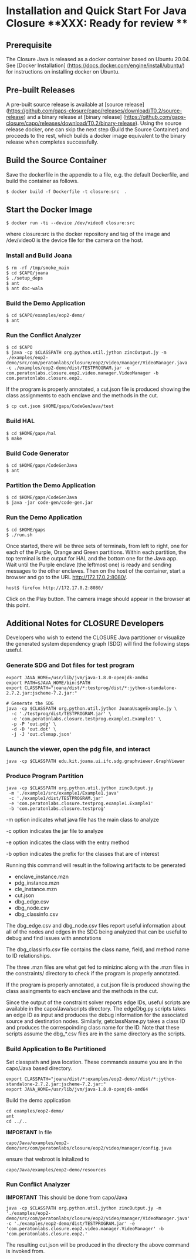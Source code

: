 # Installation and Quick Start For Java Closure **XXX: Ready for review **

## Prerequisite
The Closure Java is released as a docker container based on Ubuntu 20.04. See [Docker Installation]
(https://docs.docker.com/engine/install/ubuntu/) for instructions on installing docker on Ubuntu.

## Pre-built Releases
A pre-built source release is available at [source release] (https://github.com/gaps-closure/capo/releases/download/T0.2/source-release) and a binary release at [binary release] (https://github.com/gaps-closure/capo/releases/download/T0.2/binary-release). Using the source release docker, one can skip the next step (Build the Source Container) and proceeds to the rest, which builds a docker image equivalent to the binary release when completes successfully.

## Build the Source Container
Save the dockerfile in the appendix to a file, e.g. the default Dockerfile, and build the container as follows.

    $ docker build -f Dockerfile -t closure:src  .

## Start the Docker Image
    $ docker run -ti --device /dev/video0 closure:src
            
where closure:src is the docker repository and tag of the image and /dev/video0 is the device file for the camera on the host.

### Install and Build Joana

    $ rm -rf /tmp/smoke_main
    $ cd $CAPO/joana
    $ ./setup_deps 
    $ ant
    $ ant doc-wala

### Build the Demo Application

    $ cd $CAPO/examples/eop2-demo/
    $ ant

### Run the Conflict Analyzer 

    $ cd $CAPO
    $ java -cp $CLASSPATH org.python.util.jython zincOutput.jy -m ./examples/eop2-demo/src/com/peratonlabs/closure/eop2/video/manager/VideoManager.java -c ./examples/eop2-demo/dist/TESTPROGRAM.jar -e com.peratonlabs.closure.eop2.video.manager.VideoManager -b  com.peratonlabs.closure.eop2.

  If the program is properly annotated, a cut.json file is produced showing the class assignments to each enclave and the methods in the cut.

    $ cp cut.json $HOME/gaps/CodeGenJava/test
  
### Build HAL
    $ cd $HOME/gaps/hal
    $ make   
      
### Build Code Generator
    $ cd $HOME/gaps/CodeGenJava
    $ ant

### Partition the Demo Application
    $ cd $HOME/gaps/CodeGenJava
    $ java -jar code-gen/code-gen.jar
  
### Run the Demo Application
    $ cd $HOME/gaps
    $ ./run.sh
    
Once started, there will be three sets of terminals, from left to right, one for each of the Purple, Orange and Green partitions. Within each partition, the top terminal is the output for HAL and the bottom one for the Java app.  
Wait until the Purple enclave (the leftmost one) is ready and sending messages to the other enclaves. Then on the host of the container, start a browser and go to the URL http://172.17.0.2:8080/.

    host$ firefox http://172.17.0.2:8080/

Click on the Play button. The camera image should appear in the browser at this point.

## Additional Notes for CLOSURE Developers

Developers who wish to extend the CLOSURE Java partitioner or visualize the generated system dependency graph (SDG) will find the following steps useful.

### Generate SDG and Dot files for test program

```
export JAVA_HOME=/usr/lib/jvm/java-1.8.0-openjdk-amd64
export PATH=$JAVA_HOME/bin:$PATH
export CLASSPATH="joana/dist/*:testprog/dist/*:jython-standalone-2.7.2.jar:jscheme-7.2.jar:"

# Generate the SDG
java -cp $CLASSPATH org.python.util.jython JoanaUsageExample.jy \
  -c './testprog/dist/TESTPROGRAM.jar' \
  -e 'com.peratonlabs.closure.testprog.example1.Example1' \
  -p -P 'out.pdg' \
  -d -D 'out.dot' \
  -j -J 'out.clemap.json' 

```

### Launch the viewer, open the pdg file, and interact
```
java -cp $CLASSPATH edu.kit.joana.ui.ifc.sdg.graphviewer.GraphViewer 
```

### Produce Program Partition

```
java -cp $CLASSPATH org.python.util.jython zincOutput.jy
 -m './example1/src/example1/Example1.java'
 -c './example1/dist/TESTPROGRAM.jar'   
 -e 'com.peratonlabs.closure.testprog.example1.Example1' 
 -b 'com.peratonlabs.closure.testprog' 
```

  -m option indicates what java file has the main class to analyze

  -c option indicates the jar file to analyze

  -e option indicates the class with the entry method

  -b option indicates the prefix for the classes that are of interest


  Running this command will result in the following artifacts to be generated
  
  * enclave_instance.mzn
  * pdg_instance.mzn
  * cle_instance.mzn
  * cut.json
  * dbg_edge.csv
  * dbg_node.csv
  * dbg_classinfo.csv

  The dbg_edge.csv and dbg_node.csv files report useful information about all of the nodes and edges in the SDG being analyzed that can be useful to debug and find issues with annotations

  The dbg_classinfo.csv file contains the class name, field, and method name to ID relationships.

  The three .mzn files are what get fed to minizinc along with the .mzn files in the constraints/ directory to check if the program is properly annotated.

  If the program is properly annotated, a cut.json file is produced showing the class assingments to each enclave and the methods in the cut.

  Since the output of the constraint solver reports edge IDs, useful scripts are available in the capo/Java/scripts directory. The edgeDbg.py scripts takes an edge ID as input and produces the debug information for the associated source and destination nodes. Similarly, getclassName.py takes a class ID and produces the correspoinding class name for the ID. Note that these scripts assume the dbg_*.csv files are in the same directory as the scripts.

### Build Application to Be Partitioned

Set classpath and java location.
These commands assume you are in the capo/Java based directory. 

  ```
  export CLASSPATH="joana/dist/*:examples/eop2-demo//dist/*:jython-standalone-2.7.2.jar:jscheme-7.2.jar:"
  export JAVA_HOME=/usr/lib/jvm/java-1.8.0-openjdk-amd64
  ```

Build the demo application
```
cd examples/eop2-demo/
ant
cd ../..
```

**IMPORTANT** In file 
```
capo/Java/examples/eop2-demo/src/com/peratonlabs/closure/eop2/video/manager/config.java 
```
ensure that webroot is initalized to 

```
capo/Java/examples/eop2-demo/resources
```

### Run Conflict Analyzer 
**IMPORTANT** This should be done from capo/Java
```
java -cp $CLASSPATH org.python.util.jython zincOutput.jy -m './examples/eop2-demo/src/com/peratonlabs/closure/eop2/video/manager/VideoManager.java'   -c './examples/eop2-demo/dist/TESTPROGRAM.jar' -e 'com.peratonlabs.closure.eop2.video.manager.VideoManager' -b 'com.peratonlabs.closure.eop2.'
```

The resulting cut.json will be produced in the directory the above command is invoked from.
